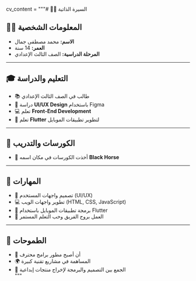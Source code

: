 

cv_content = """# 👨‍💻 السيرة الذاتية

## 🙋‍♂️ المعلومات الشخصية
- **الاسم:** محمد مصطفى جمال  
- **العمر:** 14 سنة  
- **المرحلة الدراسية:** الصف الثالث الإعدادي  

---

## 🎓 التعليم والدراسة
- 📚 طالب في الصف الثالث الإعدادي  
- 🎨 دراسة **UI/UX Design** باستخدام Figma  
- 💻 تعلم **Front-End Development**  
- 📱 تعلم **Flutter** لتطوير تطبيقات الموبايل  

---

## 🏫 الكورسات والتدريب
- 🏢 أخذت الكورسات في مكان اسمه **Black Horse**

---

## 🚀 المهارات
- 🎨 تصميم واجهات المستخدم (UI/UX)  
- 💻 تطوير واجهات الويب (HTML, CSS, JavaScript)  
- 📱 برمجة تطبيقات الموبايل باستخدام Flutter  
- 🤝 العمل بروح الفريق وحب التعلم المستمر  

---

## 🌟 الطموحات
- 🚀 أن أصبح مطور برامج محترف  
- 🌍 المساهمة في مشاريع تقنية كبيرة  
- 🎯 الجمع بين التصميم والبرمجة لإخراج منتجات إبداعية  
"""
